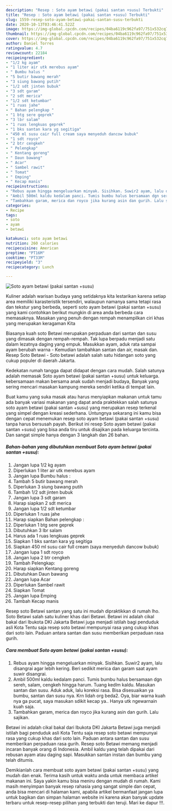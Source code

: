 ```yaml
---
description: "Resep : Soto ayam betawi (pakai santan +susu) Terbukti"
title: "Resep : Soto ayam betawi (pakai santan +susu) Terbukti"
slug: 1559-resep-soto-ayam-betawi-pakai-santan-susu-terbukti
date: 2020-10-13T03:46:41.522Z
image: https://img-global.cpcdn.com/recipes/04ba6119c962fa97/751x532cq70/soto-ayam-betawi-pakai-santan-susu-foto-resep-utama.jpg
thumbnail: https://img-global.cpcdn.com/recipes/04ba6119c962fa97/751x532cq70/soto-ayam-betawi-pakai-santan-susu-foto-resep-utama.jpg
cover: https://img-global.cpcdn.com/recipes/04ba6119c962fa97/751x532cq70/soto-ayam-betawi-pakai-santan-susu-foto-resep-utama.jpg
author: Daniel Torres
ratingvalue: 4.7
reviewcount: 22184
recipeingredient:
- "1/2 kg ayam"
- "1 liter air utk merebus ayam"
- " Bumbu halus "
- "5 butir bawang merah"
- "3 siung bawang putih"
- "1/2 sdt jinten bubuk"
- "3 sdt garam"
- "2 sdt merica"
- "1/2 sdt ketumbar"
- "1 ruas jahe"
- " Bahan pelengkap "
- "1 btg sere geprek"
- "3 lbr salam"
- "1 ruas lengkuas geprek"
- "1 bks santan kara yg segitiga"
- "450 ml susu cair full cream saya menyeduh dancow bubuk"
- "1 sdt royco"
- "2 btr cengkeh"
- " Pelengkap"
- " Kentang goreng"
- " Daun bawang"
- " Acar"
- " Sambel rawit"
- " Tomat"
- " Emping"
- " Kecap manis"
recipeinstructions:
- "Rebus ayam hingga mengeluarkan minyak. Sisihkan. Suwir2 ayam, lalu disangrai agar lebih kering. Beri sedikit merica dan garam saat ayam suwir disangrai."
- "Ambil 500ml kaldu kedalam panci. Tumis bumbu halus bersamaan dgn sereh, salam, cengkeh hingga harum. Tuang kedlm kaldu. Masukan santan dan susu. Aduk aduk, lalu koreksi rasa. Bisa disesuaikan ya bumbu, santan dan susu nya. Krn lidah org beda2. Oya, biar warna kuah nya ga pucat, saya masukan sdikit kecap ya.. Hanya utk ngewarnain kuah saja."
- "Tambahkan garam, merica dan royco jika kurang asin dan gurih. Lalu sajikan."
categories:
- Recipe
tags:
- soto
- ayam
- betawi

katakunci: soto ayam betawi 
nutrition: 260 calories
recipecuisine: American
preptime: "PT16M"
cooktime: "PT33M"
recipeyield: "3"
recipecategory: Lunch

---
```



![Soto ayam betawi (pakai santan +susu)](https://img-global.cpcdn.com/recipes/04ba6119c962fa97/751x532cq70/soto-ayam-betawi-pakai-santan-susu-foto-resep-utama.jpg)

Kuliner adalah warisan budaya yang setidaknya kita lestarikan karena setiap area memiliki karasteristik tersendiri, walaupun namanya sama tetapi rasa dan tekstur yang berbeda, seperti soto ayam betawi (pakai santan +susu) yang kami contohkan berikut mungkin di area anda berbeda cara memasaknya. Masakan yang penuh dengan rempah menampilkan ciri khas yang merupakan keragaman Kita

Biasanya kuah soto Betawi merupakan perpaduan dari santan dan susu yang dimasak dengan rempah-rempah. Tak lupa berpadu menjadi satu dalam lezatnya daging yang empuk. Masukkan ayam, aduk rata sampai ayam berubah warna - Kemudian tambahkan santan dan air, masak dan. Resep Soto Betawi - Soto betawi adalah salah satu hidangan soto yang cukup populer di daerah Jakarta.

Kedekatan rumah tangga dapat didapat dengan cara mudah. Salah satunya adalah memasak Soto ayam betawi (pakai santan +susu) untuk keluarga. kebersamaan makan bersama anak sudah menjadi budaya, Banyak yang sering mencari masakan kampung mereka sendiri ketika di tempat lain.

Buat kamu yang suka masak atau harus menyiapkan makanan untuk tamu ada banyak variasi makanan yang dapat anda praktekkan salah satunya soto ayam betawi (pakai santan +susu) yang merupakan resep terkenal yang simpel dengan kreasi sederhana. Untungnya sekarang ini kamu bisa dengan cepat menemukan resep soto ayam betawi (pakai santan +susu) tanpa harus bersusah payah.
Berikut ini resep Soto ayam betawi (pakai santan +susu) yang bisa anda tiru untuk disajikan pada keluarga tercinta. Dan sangat simple hanya dengan 3 langkah dan 26 bahan.


<!--inarticleads1-->

##### Bahan-bahan yang dibutuhkan membuat Soto ayam betawi (pakai santan +susu):

1. Jangan lupa 1/2 kg ayam
1. Diperlukan 1 liter air utk merebus ayam
1. Jangan lupa  Bumbu halus :
1. Tambah 5 butir bawang merah
1. Diperlukan 3 siung bawang putih
1. Tambah 1/2 sdt jinten bubuk
1. Jangan lupa 3 sdt garam
1. Harap siapkan 2 sdt merica
1. Jangan lupa 1/2 sdt ketumbar
1. Diperlukan 1 ruas jahe
1. Harap siapkan  Bahan pelengkap :
1. Diperlukan 1 btg sere geprek
1. Dibutuhkan 3 lbr salam
1. Harus ada 1 ruas lengkuas geprek
1. Siapkan 1 bks santan kara yg segitiga
1. Siapkan 450 ml susu cair full cream (saya menyeduh dancow bubuk)
1. Jangan lupa 1 sdt royco
1. Jangan lupa 2 btr cengkeh
1. Tambah  Pelengkap:
1. Harap siapkan  Kentang goreng
1. Dibutuhkan  Daun bawang
1. Jangan lupa  Acar
1. Diperlukan  Sambel rawit
1. Siapkan  Tomat
1. Jangan lupa  Emping
1. Tambah  Kecap manis


Resep soto Betawi santan yang satu ini mudah dipraktikkan di rumah lho. Soto Betawi salah satu kuliner khas dari Betawi. Betawi ini adalah cikal bakal dari Ibukota DKI Jakarta Betawi juga menjadi istilah bagi penduduk asli Kota Tentu saja resep soto betawi mempunyai rasa yang cukup khas dari soto lain. Paduan antara santan dan susu memberikan perpaduan rasa gurih. 

<!--inarticleads2-->

##### Cara membuat  Soto ayam betawi (pakai santan +susu):

1. Rebus ayam hingga mengeluarkan minyak. Sisihkan. Suwir2 ayam, lalu disangrai agar lebih kering. Beri sedikit merica dan garam saat ayam suwir disangrai.
1. Ambil 500ml kaldu kedalam panci. Tumis bumbu halus bersamaan dgn sereh, salam, cengkeh hingga harum. Tuang kedlm kaldu. Masukan santan dan susu. Aduk aduk, lalu koreksi rasa. Bisa disesuaikan ya bumbu, santan dan susu nya. Krn lidah org beda2. Oya, biar warna kuah nya ga pucat, saya masukan sdikit kecap ya.. Hanya utk ngewarnain kuah saja.
1. Tambahkan garam, merica dan royco jika kurang asin dan gurih. Lalu sajikan.


Betawi ini adalah cikal bakal dari Ibukota DKI Jakarta Betawi juga menjadi istilah bagi penduduk asli Kota Tentu saja resep soto betawi mempunyai rasa yang cukup khas dari soto lain. Paduan antara santan dan susu memberikan perpaduan rasa gurih. Resep soto Betawi memang menjadi incaran banyak orang di Indonesia. Ambil kaldu yang telah dipakai dari rebusan ayam atau daging sapi. Masukkan santan instan dan bumbu yang telah ditumis. 

Demikianlah cara membuat soto ayam betawi (pakai santan +susu) yang mudah dan enak. Terima kasih untuk waktu anda untuk membaca artikel makanan ini. Saya yakin kamu bisa meniru dengan mudah di rumah. Kami masih menyimpan banyak resep rahasia yang sangat simple dan cepat, anda bisa mencari di halaman kami, apabila artikel bermanfaat jangan lupa untuk bagikan dan simpan halaman website ini karena akan banyak update terbaru untuk resep-resep pilihan yang terbukti dan teruji. Mari ke dapur !!!. 
